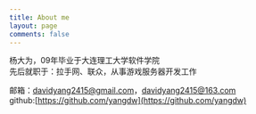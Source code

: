 ```yaml
---
title: About me
layout: page
comments: false
---
```


杨大为，09年毕业于大连理工大学软件学院  
先后就职于：拉手网、联众，从事游戏服务器开发工作

邮箱：davidyang2415@gmail.com，davidyang2415@163.com  
github:[https://github.com/yangdw](https://github.com/yangdw)